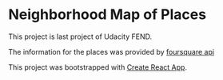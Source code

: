 # Neighborhood Map of Places

This project is last project of Udacity FEND.

The information for the places was provided by [foursquare api](https://developer.foursquare.com/places-api)

This project was bootstrapped with [Create React App](https://github.com/facebookincubator/create-react-app).
